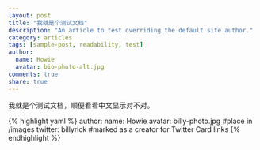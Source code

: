 ```yaml
---
layout: post
title: "我就是个测试文档"
description: "An article to test overriding the default site author."
category: articles
tags: [sample-post, readability, test]
author:
  name: Howie
  avatar: bio-photo-alt.jpg
comments: true
share: true
---
```


我就是个测试文档，顺便看看中文显示对不对。

{% highlight yaml %}
author:
  name: Howie
  avatar: billy-photo.jpg    #place in /images
  twitter: billyrick         #marked as a creator for Twitter Card links
{% endhighlight %}

